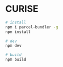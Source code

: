 # CURISE

``` bash
# install
npm i parcel-bundler -g
npm install

# dev
npm dev

# build
npm build
```
